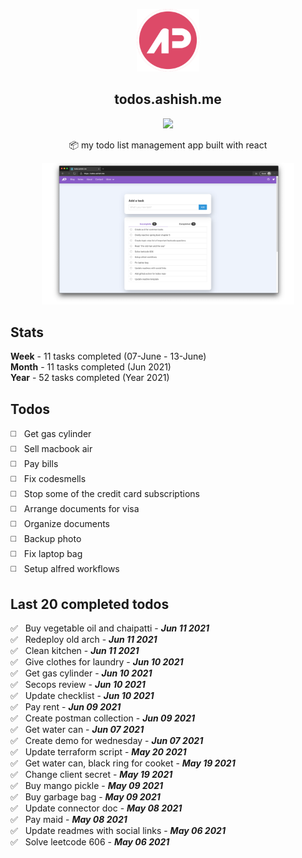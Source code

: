<p align="center">
  <img src="https://raw.githubusercontent.com/ashishdotme/assets/master/logo.png" alt="drawing" width="100"/>
</p>

<h2 align="center">todos.ashish.me</h2>

<p align="center">
<a href="https://img.shields.io/github/last-commit/ashishdotme/todos.ashish.me?style=for-the-badge"><img src="https://img.shields.io/github/last-commit/ashishdotme/todos.ashish.me?style=for-the-badge"></a>
</p>

<p align="center">📦 my todo list management app built with react </p>

<div style='margin:0 auto;width:80%;'>
  <img src="./assets/todos.png" alt="drawing"/>
</div>

## Stats

<!-- week starts --><b>Week</b> - 11 tasks completed (07-June - 13-June)<br><!-- week ends -->
<!-- month starts --><b>Month</b> - 11 tasks completed (Jun 2021)<br><!-- month ends -->
<!-- year starts --><b>Year</b> - 52 tasks completed (Year 2021)<!-- year ends -->

## Todos

<!-- todos starts -->
◻️  &nbsp; Get gas cylinder<br>◻️  &nbsp; Sell macbook air<br>◻️  &nbsp; Pay bills<br>◻️  &nbsp; Fix codesmells<br>◻️  &nbsp; Stop some of the credit card subscriptions<br>◻️  &nbsp; Arrange documents for visa<br>◻️  &nbsp; Organize documents<br>◻️  &nbsp; Backup photo<br>◻️  &nbsp; Fix laptop bag<br>◻️  &nbsp; Setup alfred workflows
<!-- todos ends -->

## Last 20 completed todos

<!-- completed starts -->
✅  &nbsp; Buy vegetable oil and chaipatti - **_Jun 11 2021_**<br>✅  &nbsp; Redeploy old arch - **_Jun 11 2021_**<br>✅  &nbsp; Clean kitchen - **_Jun 11 2021_**<br>✅  &nbsp; Give clothes for laundry - **_Jun 10 2021_**<br>✅  &nbsp; Get gas cylinder - **_Jun 10 2021_**<br>✅  &nbsp; Secops review - **_Jun 10 2021_**<br>✅  &nbsp; Update checklist - **_Jun 10 2021_**<br>✅  &nbsp; Pay rent - **_Jun 09 2021_**<br>✅  &nbsp; Create postman collection - **_Jun 09 2021_**<br>✅  &nbsp; Get water can - **_Jun 07 2021_**<br>✅  &nbsp; Create demo for wednesday - **_Jun 07 2021_**<br>✅  &nbsp; Update terraform script - **_May 20 2021_**<br>✅  &nbsp; Get water can, black ring for cooket - **_May 19 2021_**<br>✅  &nbsp; Change client secret - **_May 19 2021_**<br>✅  &nbsp; Buy mango pickle - **_May 09 2021_**<br>✅  &nbsp; Buy garbage bag - **_May 09 2021_**<br>✅  &nbsp; Update connector doc - **_May 08 2021_**<br>✅  &nbsp; Pay maid - **_May 08 2021_**<br>✅  &nbsp; Update readmes with social links - **_May 06 2021_**<br>✅  &nbsp; Solve leetcode 606 - **_May 06 2021_**
<!-- completed ends -->

